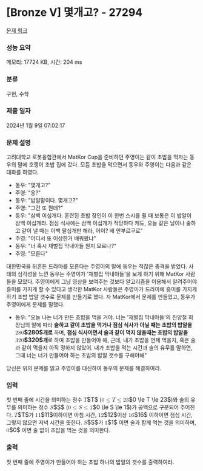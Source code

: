 # [Bronze V] 몇개고? - 27294 

[문제 링크](https://www.acmicpc.net/problem/27294) 

### 성능 요약

메모리: 17724 KB, 시간: 204 ms

### 분류

구현, 수학

### 제출 일자

2024년 1월 9일 07:02:17

### 문제 설명

<p>고려대학교 로봇융합관에서 MatKor Cup을 준비하던 주영이는 같이 초밥을 먹자는 동우의 말에 호랭이 초밥 집에 갔다. 모듬 초밥을 먹으면서 동우와 주영이는 다음과 같은 대화를 하였다.</p>

<ul>
	<li>동우: "몇개고?"</li>
	<li>주영: "응?"</li>
	<li>동우: "밥알말이다. 몇개고?"</li>
	<li>주영: "그건 또 뭔데?"</li>
	<li>동우: "삼백 이십개다. 훈련된 초밥 장인이 이 한번 스시를 쥘 때 보통은 이 밥알이 삼백 이십개라. 점심 식사에는 삼백 이십개가 적당하다 캐도, 오늘 같은 날이나 술하고 같이 낼 때는 이백 팔십개만 해라, 어이? 배 안부르구로"</li>
	<li>주영: "어디서 또 이상한거 배워왔냐"</li>
	<li>동우: "너 혹시 재벌집 막내아들 뭔지 모르나?"</li>
	<li>주영: "모른다"</li>
</ul>

<p>대한민국을 뒤흔든 드라마를 모른다는 주영이의 말에 동우는 적잖은 충격을 받았다. 사태의 심각성을 느낀 동우는 주영이가 '재벌집 막내아들'을 보게 하기 위해 MatKor 사람들을 모았다. 주영이에게 그냥 영상을 보여주는 것보다 알고리즘을 이용해서 알려주어야 흥미를 가지게 할 수 있다고 생각한 MatKor 사람들은 주영이가 드라마에 흥미를 가지게 하기 초밥 밥알 갯수로 문제를 만들기로 했다. 자 MatKor에서 문제를 만들었고, 동우가 주영이에게 문제를 말했다.</p>

<ul>
	<li>동우: "오늘 나는 너가 만든 초밥을 먹을 거야. 너는 '재벌집 막내아들'의 진양철 회장님의 말에 따라 <strong>술하고 같이 초밥을 먹거나 점심 식사가 아닐 때는 초밥의 밥알을 <mjx-container class="MathJax" jax="CHTML" style="font-size: 109%; position: relative;"><mjx-math class="MJX-TEX" aria-hidden="true"><mjx-mn class="mjx-n"><mjx-c class="mjx-c32"></mjx-c><mjx-c class="mjx-c38"></mjx-c><mjx-c class="mjx-c30"></mjx-c></mjx-mn></mjx-math><mjx-assistive-mml unselectable="on" display="inline"><math xmlns="http://www.w3.org/1998/Math/MathML"><mn>280</mn></math></mjx-assistive-mml><span aria-hidden="true" class="no-mathjax mjx-copytext">$280$</span></mjx-container>개로</strong> 하며, <strong>점심 식사이면서 술과 같이 먹지 않을때는 초밥의 밥알을 <mjx-container class="MathJax" jax="CHTML" style="font-size: 109%; position: relative;"><mjx-math class="MJX-TEX" aria-hidden="true"><mjx-mn class="mjx-n"><mjx-c class="mjx-c33"></mjx-c><mjx-c class="mjx-c32"></mjx-c><mjx-c class="mjx-c30"></mjx-c></mjx-mn></mjx-math><mjx-assistive-mml unselectable="on" display="inline"><math xmlns="http://www.w3.org/1998/Math/MathML"><mn>320</mn></math></mjx-assistive-mml><span aria-hidden="true" class="no-mathjax mjx-copytext">$320$</span></mjx-container>개</strong>로 하여 초밥을 만들어야 해, 근데, 내가 초밥을 언제 먹을지, 혹은 술과 같이 먹을지 아직 정하지 않았어. 내가 초밥을 먹는 시간과 술의 유무를 말하면, 그때 너는 너가 만들어야 하는 초밥의 밥알 갯수를 구해야해"</li>
</ul>

<p>당신은 위의 문제를 읽고 주영이를 대신하여 동우의 문제를 해결하여라.</p>

### 입력 

 <p>첫 번째 줄에 시간을 의미하는 정수 <mjx-container class="MathJax" jax="CHTML" style="font-size: 109%; position: relative;"><mjx-math class="MJX-TEX" aria-hidden="true"><mjx-mi class="mjx-i"><mjx-c class="mjx-c1D447 TEX-I"></mjx-c></mjx-mi></mjx-math><mjx-assistive-mml unselectable="on" display="inline"><math xmlns="http://www.w3.org/1998/Math/MathML"><mi>T</mi></math></mjx-assistive-mml><span aria-hidden="true" class="no-mathjax mjx-copytext">$T$</span></mjx-container> (<mjx-container class="MathJax" jax="CHTML" style="font-size: 109%; position: relative;"><mjx-math class="MJX-TEX" aria-hidden="true"><mjx-mn class="mjx-n"><mjx-c class="mjx-c30"></mjx-c></mjx-mn><mjx-mo class="mjx-n" space="4"><mjx-c class="mjx-c2264"></mjx-c></mjx-mo><mjx-mi class="mjx-i" space="4"><mjx-c class="mjx-c1D447 TEX-I"></mjx-c></mjx-mi><mjx-mo class="mjx-n" space="4"><mjx-c class="mjx-c2264"></mjx-c></mjx-mo><mjx-mn class="mjx-n" space="4"><mjx-c class="mjx-c32"></mjx-c><mjx-c class="mjx-c33"></mjx-c></mjx-mn></mjx-math><mjx-assistive-mml unselectable="on" display="inline"><math xmlns="http://www.w3.org/1998/Math/MathML"><mn>0</mn><mo>≤</mo><mi>T</mi><mo>≤</mo><mn>23</mn></math></mjx-assistive-mml><span aria-hidden="true" class="no-mathjax mjx-copytext">$0 \le T \le 23$</span></mjx-container>)와 술의 유무를 의미하는 정수 <mjx-container class="MathJax" jax="CHTML" style="font-size: 109%; position: relative;"><mjx-math class="MJX-TEX" aria-hidden="true"><mjx-mi class="mjx-i"><mjx-c class="mjx-c1D446 TEX-I"></mjx-c></mjx-mi></mjx-math><mjx-assistive-mml unselectable="on" display="inline"><math xmlns="http://www.w3.org/1998/Math/MathML"><mi>S</mi></math></mjx-assistive-mml><span aria-hidden="true" class="no-mathjax mjx-copytext">$S$</span></mjx-container> (<mjx-container class="MathJax" jax="CHTML" style="font-size: 109%; position: relative;"><mjx-math class="MJX-TEX" aria-hidden="true"><mjx-mn class="mjx-n"><mjx-c class="mjx-c30"></mjx-c></mjx-mn><mjx-mo class="mjx-n" space="4"><mjx-c class="mjx-c2264"></mjx-c></mjx-mo><mjx-mi class="mjx-i" space="4"><mjx-c class="mjx-c1D446 TEX-I"></mjx-c></mjx-mi><mjx-mo class="mjx-n" space="4"><mjx-c class="mjx-c2264"></mjx-c></mjx-mo><mjx-mn class="mjx-n" space="4"><mjx-c class="mjx-c31"></mjx-c></mjx-mn></mjx-math><mjx-assistive-mml unselectable="on" display="inline"><math xmlns="http://www.w3.org/1998/Math/MathML"><mn>0</mn><mo>≤</mo><mi>S</mi><mo>≤</mo><mn>1</mn></math></mjx-assistive-mml><span aria-hidden="true" class="no-mathjax mjx-copytext">$0 \le S \le 1$</span></mjx-container>)가 공백으로 구분되어 주어진다. <mjx-container class="MathJax" jax="CHTML" style="font-size: 109%; position: relative;"><mjx-math class="MJX-TEX" aria-hidden="true"><mjx-mi class="mjx-i"><mjx-c class="mjx-c1D447 TEX-I"></mjx-c></mjx-mi></mjx-math><mjx-assistive-mml unselectable="on" display="inline"><math xmlns="http://www.w3.org/1998/Math/MathML"><mi>T</mi></math></mjx-assistive-mml><span aria-hidden="true" class="no-mathjax mjx-copytext">$T$</span></mjx-container>가 <mjx-container class="MathJax" jax="CHTML" style="font-size: 109%; position: relative;"><mjx-math class="MJX-TEX" aria-hidden="true"><mjx-mn class="mjx-n"><mjx-c class="mjx-c31"></mjx-c><mjx-c class="mjx-c31"></mjx-c></mjx-mn></mjx-math><mjx-assistive-mml unselectable="on" display="inline"><math xmlns="http://www.w3.org/1998/Math/MathML"><mn>11</mn></math></mjx-assistive-mml><span aria-hidden="true" class="no-mathjax mjx-copytext">$11$</span></mjx-container>이하이면 아침 시간, <mjx-container class="MathJax" jax="CHTML" style="font-size: 109%; position: relative;"><mjx-math class="MJX-TEX" aria-hidden="true"><mjx-mn class="mjx-n"><mjx-c class="mjx-c31"></mjx-c><mjx-c class="mjx-c32"></mjx-c></mjx-mn></mjx-math><mjx-assistive-mml unselectable="on" display="inline"><math xmlns="http://www.w3.org/1998/Math/MathML"><mn>12</mn></math></mjx-assistive-mml><span aria-hidden="true" class="no-mathjax mjx-copytext">$12$</span></mjx-container>이상 <mjx-container class="MathJax" jax="CHTML" style="font-size: 109%; position: relative;"><mjx-math class="MJX-TEX" aria-hidden="true"><mjx-mn class="mjx-n"><mjx-c class="mjx-c31"></mjx-c><mjx-c class="mjx-c36"></mjx-c></mjx-mn></mjx-math><mjx-assistive-mml unselectable="on" display="inline"><math xmlns="http://www.w3.org/1998/Math/MathML"><mn>16</mn></math></mjx-assistive-mml><span aria-hidden="true" class="no-mathjax mjx-copytext">$16$</span></mjx-container> 이하이면 점심 시간, 그렇지 않으면 저녁 시간을 뜻한다. <mjx-container class="MathJax" jax="CHTML" style="font-size: 109%; position: relative;"><mjx-math class="MJX-TEX" aria-hidden="true"><mjx-mi class="mjx-i"><mjx-c class="mjx-c1D446 TEX-I"></mjx-c></mjx-mi></mjx-math><mjx-assistive-mml unselectable="on" display="inline"><math xmlns="http://www.w3.org/1998/Math/MathML"><mi>S</mi></math></mjx-assistive-mml><span aria-hidden="true" class="no-mathjax mjx-copytext">$S$</span></mjx-container>가 <mjx-container class="MathJax" jax="CHTML" style="font-size: 109%; position: relative;"><mjx-math class="MJX-TEX" aria-hidden="true"><mjx-mn class="mjx-n"><mjx-c class="mjx-c31"></mjx-c></mjx-mn></mjx-math><mjx-assistive-mml unselectable="on" display="inline"><math xmlns="http://www.w3.org/1998/Math/MathML"><mn>1</mn></math></mjx-assistive-mml><span aria-hidden="true" class="no-mathjax mjx-copytext">$1$</span></mjx-container> 이면 술과 함께 먹는 것을 의미하며, <mjx-container class="MathJax" jax="CHTML" style="font-size: 109%; position: relative;"><mjx-math class="MJX-TEX" aria-hidden="true"><mjx-mn class="mjx-n"><mjx-c class="mjx-c30"></mjx-c></mjx-mn></mjx-math><mjx-assistive-mml unselectable="on" display="inline"><math xmlns="http://www.w3.org/1998/Math/MathML"><mn>0</mn></math></mjx-assistive-mml><span aria-hidden="true" class="no-mathjax mjx-copytext">$0$</span></mjx-container> 이면 술 없이 초밥을 먹는 것을 의미한다.</p>

### 출력 

 <p>첫 번째 줄에 주영이가 만들어야 하는 초밥 하나의 밥알의 갯수를 출력하여라.</p>

